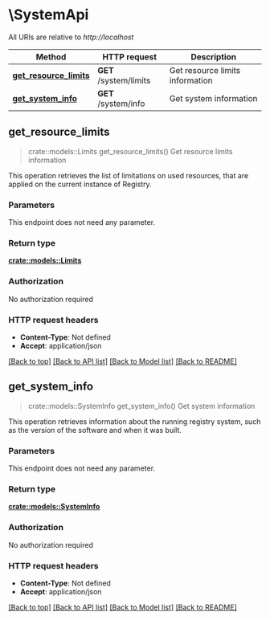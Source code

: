 # \SystemApi

All URIs are relative to *http://localhost*

Method | HTTP request | Description
------------- | ------------- | -------------
[**get_resource_limits**](SystemApi.md#get_resource_limits) | **GET** /system/limits | Get resource limits information
[**get_system_info**](SystemApi.md#get_system_info) | **GET** /system/info | Get system information



## get_resource_limits

> crate::models::Limits get_resource_limits()
Get resource limits information

This operation retrieves the list of limitations on used resources, that are applied on the current instance of Registry.

### Parameters

This endpoint does not need any parameter.

### Return type

[**crate::models::Limits**](Limits.md)

### Authorization

No authorization required

### HTTP request headers

- **Content-Type**: Not defined
- **Accept**: application/json

[[Back to top]](#) [[Back to API list]](../README.md#documentation-for-api-endpoints) [[Back to Model list]](../README.md#documentation-for-models) [[Back to README]](../README.md)


## get_system_info

> crate::models::SystemInfo get_system_info()
Get system information

This operation retrieves information about the running registry system, such as the version of the software and when it was built.

### Parameters

This endpoint does not need any parameter.

### Return type

[**crate::models::SystemInfo**](SystemInfo.md)

### Authorization

No authorization required

### HTTP request headers

- **Content-Type**: Not defined
- **Accept**: application/json

[[Back to top]](#) [[Back to API list]](../README.md#documentation-for-api-endpoints) [[Back to Model list]](../README.md#documentation-for-models) [[Back to README]](../README.md)

